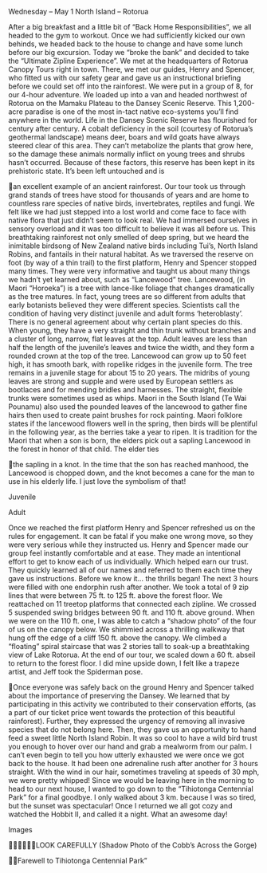 Wednesday – May 1
North Island – Rotorua

After a big breakfast and a little bit of “Back Home Responsibilities”, we
all headed to the gym to workout. Once we had sufficiently kicked
our own behinds, we headed back to the house to change and have
some lunch before our big excursion. Today we “broke the bank” and
decided to take the “Ultimate Zipline Experience”.
We met at the headquarters of Rotorua Canopy Tours right in town.
There, we met our guides, Henry and Spencer, who fitted us with our
safety gear and gave us an instructional briefing before we could set
off into the rainforest. We were put in a group of 8, for our 4-hour
adventure. We loaded up into a van and headed northwest of
Rotorua on the Mamaku Plateau to the Dansey Scenic Reserve. This
1,200-acre paradise is one of the most in-tact native eco-systems you’ll
find anywhere in the world.
Life in the Dansey Scenic Reserve has flourished for century after
century. A cobalt deficiency in the soil (courtesy of Rotorua’s
geothermal landscape) means deer, boars and wild goats have
always steered clear of this area. They can’t metabolize the plants that
grow here, so the damage these animals normally inflict on young
trees and shrubs hasn’t occurred. Because of these factors, this reserve
has been kept in its prehistoric state. It’s been left untouched and is

an excellent example of an ancient rainforest. Our tour took us through
grand stands of trees have stood for thousands of years and are home
to countless rare species of native birds, invertebrates, reptiles and
fungi. We felt like we had just stepped into a lost world and come face
to face with native flora that just didn’t seem to look real. We had
immersed ourselves in sensory overload and it was too difficult to
believe it was all before us. This breathtaking rainforest not only smelled
of deep spring, but we heard the inimitable birdsong of New Zealand
native birds including Tui’s, North Island Robins, and fantails in their
natural habitat.
As we traversed the reserve on foot (by way of a thin trail) to the first
platform, Henry and Spencer stopped many times. They were very
informative and taught us about many things we hadn’t yet learned
about, such as “Lancewood” tree. Lancewood, (in Maori “Horoeka”)
is a tree with lance-like foliage that changes dramatically as the tree
matures. In fact, young trees are so different from adults that early
botanists believed they were different species. Scientists call the
condition of having very distinct juvenile and adult forms
‘heteroblasty’. There is no general agreement about why certain plant
species do this. When young, they have a very straight and thin trunk
without branches and a cluster of long, narrow, flat leaves at the top.
Adult leaves are less than half the length of the juvenile’s leaves and
twice the width, and they form a rounded crown at the top of the tree.
Lancewood can grow up to 50 feet high, it has smooth bark, with ropelike ridges in the juvenile form. The tree remains in a juvenile stage for
about 15 to 20 years. The midribs of young leaves are strong and
supple and were used by European settlers as bootlaces and for
mending bridles and harnesses. The straight, flexible trunks were
sometimes used as whips. Maori in the South Island (Te Wai Pounamu)
also used the pounded leaves of the lancewood to gather fine hairs
then used to create paint brushes for rock painting. Maori folklore
states if the lancewood flowers well in the spring, then birds will be
plentiful in the following year, as the berries take a year to ripen. It is
tradition for the Maori that when a son is born, the elders pick out a
sapling Lancewood in the forest in honor of that child. The elder ties

the sapling in a knot. In the time that the son has reached manhood,
the Lancewood is chopped down, and the knot becomes a cane for
the man to use in his elderly life. I just love the symbolism of that!

Juvenile

Adult

Once we reached the first platform Henry and Spencer refreshed us
on the rules for engagement. It can be fatal if you make one wrong
move, so they were very serious while they instructed us. Henry and
Spencer made our group feel instantly comfortable and at ease. They
made an intentional effort to get to know each of us individually.
Which helped earn our trust. They quickly learned all of our names and
referred to them each time they gave us instructions.
Before we know it… the thrills began! The next 3 hours were filled with
one endorphin rush after another. We took a total of 9 zip lines that
were between 75 ft. to 125 ft. above the forest floor. We reattached
on 11 treetop platforms that connected each zipline. We crossed 5
suspended swing bridges between 90 ft. and 110 ft. above ground.
When we were on the 110 ft. one, I was able to catch a “shadow
photo” of the four of us on the canopy below. We shimmied across a
thrilling walkway that hung off the edge of a cliff 150 ft. above the
canopy. We climbed a “floating” spiral staircase that was 2 stories tall
to soak-up a breathtaking view of Lake Rotorua. At the end of our
tour, we scaled down a 60 ft. abseil to return to the forest floor. I did
mine upside down, I felt like a trapeze artist, and Jeff took the
Spiderman pose.

Once everyone was safely back on the ground Henry and Spencer
talked about the importance of preserving the Dansey. We learned
that by participating in this activity we contributed to their
conservation efforts, (as a part of our ticket price went towards the
protection of this beautiful rainforest). Further, they expressed the
urgency of removing all invasive species that do not belong here.
Then, they gave us an opportunity to hand feed a sweet little North
Island Robin. It was so cool to have a wild bird trust you enough to
hover over our hand and grab a mealworm from our palm.
I can’t even begin to tell you how utterly exhausted we were once we
got back to the house. It had been one adrenaline rush after another
for 3 hours straight. With the wind in our hair, sometimes traveling at
speeds of 30 mph, we were pretty whipped! Since we would be
leaving here in the morning to head to our next house, I wanted to go
down to the “Tihiotonga Centennial Park” for a final goodbye. I only
walked about 3 km. because I was so tired, but the sunset was
spectacular! Once I returned we all got cozy and watched the Hobbit
II, and called it a night. What an awesome day!

Images

LOOK
CAREFULLY
(Shadow Photo of the Cobb’s Across the Gorge)

Farewell to Tihiotonga Centennial Park”

